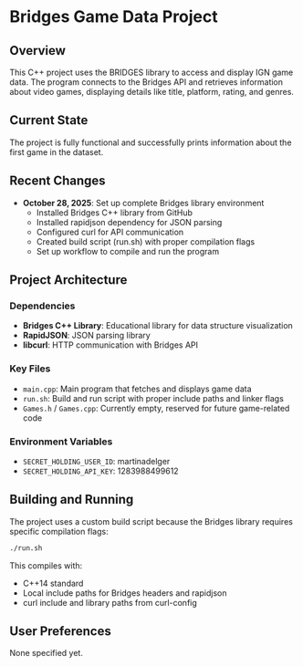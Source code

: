 # Bridges Game Data Project

## Overview
This C++ project uses the BRIDGES library to access and display IGN game data. The program connects to the Bridges API and retrieves information about video games, displaying details like title, platform, rating, and genres.

## Current State
The project is fully functional and successfully prints information about the first game in the dataset.

## Recent Changes
- **October 28, 2025**: Set up complete Bridges library environment
  - Installed Bridges C++ library from GitHub
  - Installed rapidjson dependency for JSON parsing
  - Configured curl for API communication
  - Created build script (run.sh) with proper compilation flags
  - Set up workflow to compile and run the program

## Project Architecture

### Dependencies
- **Bridges C++ Library**: Educational library for data structure visualization
- **RapidJSON**: JSON parsing library
- **libcurl**: HTTP communication with Bridges API

### Key Files
- `main.cpp`: Main program that fetches and displays game data
- `run.sh`: Build and run script with proper include paths and linker flags
- `Games.h` / `Games.cpp`: Currently empty, reserved for future game-related code

### Environment Variables
- `SECRET_HOLDING_USER_ID`: martinadelger
- `SECRET_HOLDING_API_KEY`: 1283988499612

## Building and Running
The project uses a custom build script because the Bridges library requires specific compilation flags:
```bash
./run.sh
```

This compiles with:
- C++14 standard
- Local include paths for Bridges headers and rapidjson
- curl include and library paths from curl-config

## User Preferences
None specified yet.
